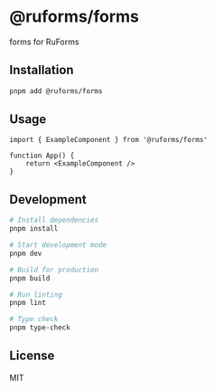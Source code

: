# @ruforms/forms

forms for RuForms

## Installation

```bash
pnpm add @ruforms/forms
```

## Usage

```tsx
import { ExampleComponent } from '@ruforms/forms'

function App() {
    return <ExampleComponent />
}
```

## Development

```bash
# Install dependencies
pnpm install

# Start development mode
pnpm dev

# Build for production
pnpm build

# Run linting
pnpm lint

# Type check
pnpm type-check
```

## License

MIT
